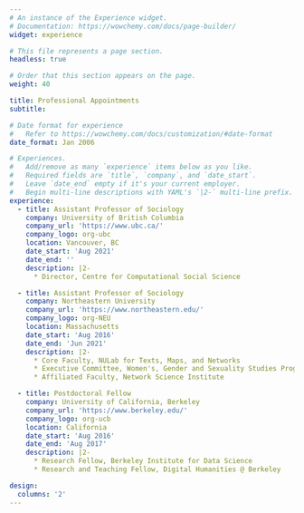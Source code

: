 ```yaml
---
# An instance of the Experience widget.
# Documentation: https://wowchemy.com/docs/page-builder/
widget: experience

# This file represents a page section.
headless: true

# Order that this section appears on the page.
weight: 40

title: Professional Appointments
subtitle:

# Date format for experience
#   Refer to https://wowchemy.com/docs/customization/#date-format
date_format: Jan 2006

# Experiences.
#   Add/remove as many `experience` items below as you like.
#   Required fields are `title`, `company`, and `date_start`.
#   Leave `date_end` empty if it's your current employer.
#   Begin multi-line descriptions with YAML's `|2-` multi-line prefix.
experience:
  - title: Assistant Professor of Sociology
    company: University of British Columbia
    company_url: 'https://www.ubc.ca/'
    company_logo: org-ubc
    location: Vancouver, BC
    date_start: 'Aug 2021'
    date_end: ''
    description: |2-
      * Director, Centre for Computational Social Science

  - title: Assistant Professor of Sociology
    company: Northeastern University
    company_url: 'https://www.northeastern.edu/'
    company_logo: org-NEU
    location: Massachusetts
    date_start: 'Aug 2016'
    date_end: 'Jun 2021'
    description: |2-
      * Core Faculty, NULab for Texts, Maps, and Networks
      * Executive Committee, Women's, Gender and Sexuality Studies Program
      * Affiliated Faculty, Network Science Institute

  - title: Postdoctoral Fellow
    company: University of California, Berkeley
    company_url: 'https://www.berkeley.edu/'
    company_logo: org-ucb
    location: California
    date_start: 'Aug 2016'
    date_end: 'Aug 2017'
    description: |2-
      * Research Fellow, Berkeley Institute for Data Science
      * Research and Teaching Fellow, Digital Humanities @ Berkeley

design:
  columns: '2'
---
```

